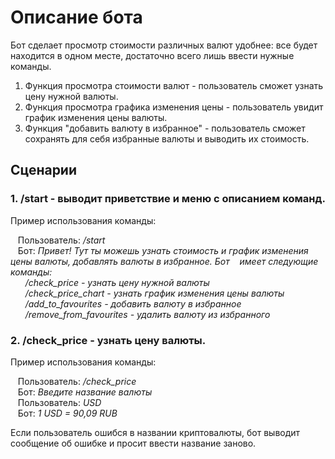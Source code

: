 # Описание бота

Бот сделает просмотр стоимости различных валют удобнее: все будет находится в одном месте, достаточно всего лишь ввести нужные команды.
1. Функция просмотра стоимости валют - пользователь сможет узнать цену нужной валюты.
2. Функция просмотра графика изменения цены - пользователь увидит график изменения цены валюты.
3. Функция "добавить валюту в избранное" - пользователь сможет сохранять для себя избранные валюты и выводить их стоимость.

## Сценарии

### 1. /start - выводит приветствие и меню с описанием команд.

Пример использования команды:

&nbsp;&nbsp;&nbsp;Пользователь: */start*  
&nbsp;&nbsp;&nbsp;Бот: *Привет! Тут ты можешь узнать стоимость и график изменения цены валюты, добавлять валюты в избранное. Бот &nbsp;&nbsp;&nbsp;имеет следующие команды:  
&nbsp;&nbsp;&nbsp;&nbsp;&nbsp;&nbsp;/check_price - узнать цену нужной валюты  
&nbsp;&nbsp;&nbsp;&nbsp;&nbsp;&nbsp;/check_price_chart - узнать график изменения цены валюты  
&nbsp;&nbsp;&nbsp;&nbsp;&nbsp;&nbsp;/add_to_favourites - добавить валюту в избранное  
&nbsp;&nbsp;&nbsp;&nbsp;&nbsp;&nbsp;/remove_from_favourites - удалить валюту из избранного*  

### 2. /check_price - узнать цену валюты.

Пример использования команды:

&nbsp;&nbsp;&nbsp;Пользователь: */check_price*  
&nbsp;&nbsp;&nbsp;Бот: *Введите название валюты*  
&nbsp;&nbsp;&nbsp;Пользователь: *USD*  
&nbsp;&nbsp;&nbsp;Бот: *1 USD = 90,09 RUB*  

Если пользователь ошибся в названии криптовалюты, бот выводит сообщение об ошибке и просит ввести название заново.


